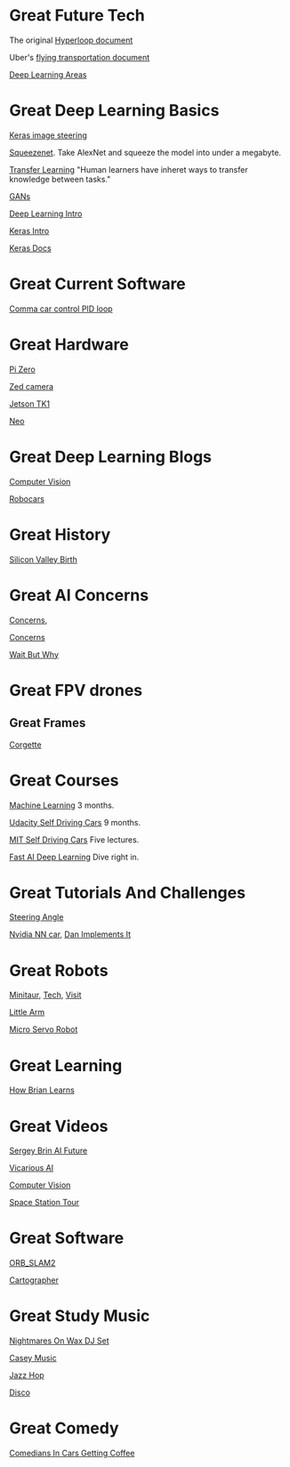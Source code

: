 
# Great Future Tech

The original [Hyperloop document](http://www.spacex.com/sites/spacex/files/hyperloop_alpha-20130812.pdf)

Uber's [flying transportation document](https://www.uber.com/elevate.pdf)

[Deep Learning Areas](https://medium.com/@NathanBenaich/6-areas-of-artificial-intelligence-to-watch-closely-673d590aa8aa#.km8i646v2)

# Great Deep Learning Basics

[Keras image steering](https://wroscoe.github.io/keras-lane-following-autopilot.html)

[Squeezenet](https://arxiv.org/pdf/1602.07360v4.pdf). Take AlexNet and squeeze the model into under a megabyte.

[Transfer Learning](http://ftp.cs.wisc.edu/machine-learning/shavlik-group/torrey.handbook09.pdf)
"Human learners have inheret ways to transfer knowledge between tasks."

[GANs](https://arxiv.org/pdf/1701.00160v3.pdf)

[Deep Learning Intro](https://cloud.google.com/blog/big-data/2017/01/learn-tensorflow-and-deep-learning-without-a-phd)

[Keras Intro](https://www.youtube.com/watch?v=L0IVu_sKOOY)

[Keras Docs](https://keras.io/getting-started/sequential-model-guide/#getting-started-with-the-keras-sequential-model)

# Great Current Software
[Comma car control PID loop](https://github.com/commaai/openpilot/blob/master/selfdrive/controls/controlsd.py)

# Great Hardware
[Pi Zero](https://shop.pimoroni.com/search?type=product&q=pi+zero)

[Zed camera](https://www.stereolabs.com/)

[Jetson TK1](http://www.nvidia.com/object/jetson-tk1-embedded-dev-kit.html)

[Neo](http://www.neodriven.com/)

# Great Deep Learning Blogs
[Computer Vision](http://www.computervisionblog.com/)

[Robocars](http://ideas.4brad.com/)

# Great History
[Silicon Valley Birth](https://web.stanford.edu/class/e145/2007_fall/materials/noyce.html)

# Great AI Concerns
[Concerns](https://arxiv.org/pdf/1611.08219v1.pdf), 

[Concerns](https://arxiv.org/pdf/1606.06565v2.pdf)

[Wait But Why](http://waitbutwhy.com/2015/01/artificial-intelligence-revolution-1.html)

# Great FPV drones

## Great Frames

[Corgette](http://shendrones.myshopify.com/collections/frames/products/corgette)

# Great Courses

[Machine Learning](https://www.coursera.org/learn/machine-learning/) 3 months.

[Udacity Self Driving Cars](https://www.udacity.com/course/self-driving-car-engineer-nanodegree--nd013) 9 months.

[MIT Self Driving Cars](http://selfdrivingcars.mit.edu/) Five lectures.

[Fast AI Deep Learning](http://course.fast.ai/lessons/lesson1.html) Dive right in.

# Great Tutorials And Challenges
[Steering Angle](https://medium.com/udacity/challenge-2-using-deep-learning-to-predict-steering-angles-f42004a36ff3#.13xuedhvd)

[Nvidia NN car](https://devblogs.nvidia.com/parallelforall/deep-learning-self-driving-cars/), [Dan Implements It](https://www.youtube.com/watch?v=1nuu5P3voB8)

# Great Robots
[Minitaur](http://www.ghostrobotics.io/minitaur/), [Tech](http://ieeexplore.ieee.org/document/7403902/), [Visit](https://practicum2016.wordpress.com/2016/02/11/ghost-robotics-visit/)

[Little Arm](https://www.youtube.com/watch?v=vQcxS8zM150)

[Micro Servo Robot](https://www.youtube.com/watch?v=bLnAJ-mSElE)

# Great Learning
[How Brian Learns](http://fortune.com/brian-chesky-airbnb/)

# Great Videos
[Sergey Brin AI Future](https://www.youtube.com/watch?v=XzkUAxtEQXE)

[Vicarious AI](http://thisweekinstartups.com/vicarious-scott-phoenix/)

[Computer Vision](https://www.youtube.com/watch?v=u6aEYuemt0M)

[Space Station Tour](https://www.youtube.com/watch?v=SGP6Y0Pnhe4)

# Great Software
[ORB_SLAM2](https://github.com/raulmur/ORB_SLAM2)

[Cartographer](https://opensource.googleblog.com/2016/10/introducing-cartographer.html)

# Great Study Music
[Nightmares On Wax DJ Set](https://www.youtube.com/watch?v=Q692lHFaLVM)

[Casey Music](https://www.youtube.com/watch?v=gYwo-sOwfNU)

[Jazz Hop](https://www.youtube.com/watch?v=_Rd2vKI6Amk)

[Disco](https://www.youtube.com/watch?v=mXkq2WimzI4)

# Great Comedy
[Comedians In Cars Getting Coffee](http://comediansincarsgettingcoffee.com/john-oliver-what-kind-of-human-animal-would-do-this)

